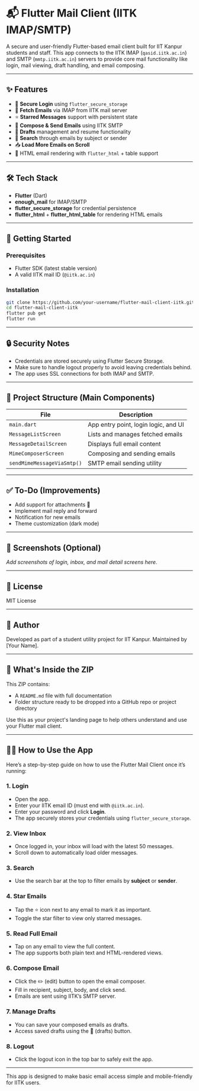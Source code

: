 
# 📬 Flutter Mail Client (IITK IMAP/SMTP)

A secure and user-friendly Flutter-based email client built for IIT Kanpur students and staff. This app connects to the IITK IMAP (`qasid.iitk.ac.in`) and SMTP (`mmtp.iitk.ac.in`) servers to provide core mail functionality like login, mail viewing, draft handling, and email composing.

---

## ✨ Features

- 🔐 **Secure Login** using `flutter_secure_storage`
- 📩 **Fetch Emails** via IMAP from IITK mail server
- ⭐ **Starred Messages** support with persistent state
- 📨 **Compose & Send Emails** using IITK SMTP
- 🧾 **Drafts** management and resume functionality
- 🔎 **Search** through emails by subject or sender
- 📥 **Load More Emails on Scroll**
- 🧵 HTML email rendering with `flutter_html` + table support

---

## 🛠 Tech Stack

- **Flutter** (Dart)
- **enough_mail** for IMAP/SMTP
- **flutter_secure_storage** for credential persistence
- **flutter_html** + **flutter_html_table** for rendering HTML emails

---

## 🚀 Getting Started

### Prerequisites
- Flutter SDK (latest stable version)
- A valid IITK mail ID (`@iitk.ac.in`)

### Installation

```bash
git clone https://github.com/your-username/flutter-mail-client-iitk.git
cd flutter-mail-client-iitk
flutter pub get
flutter run
```

---

## 🔒 Security Notes

- Credentials are stored securely using Flutter Secure Storage.
- Make sure to handle logout properly to avoid leaving credentials behind.
- The app uses SSL connections for both IMAP and SMTP.

---

## 📂 Project Structure (Main Components)

| File | Description |
|------|-------------|
| `main.dart` | App entry point, login logic, and UI |
| `MessageListScreen` | Lists and manages fetched emails |
| `MessageDetailScreen` | Displays full email content |
| `MimeComposerScreen` | Composing and sending emails |
| `sendMimeMessageViaSmtp()` | SMTP email sending utility |

---

## ✅ To-Do (Improvements)

- Add support for attachments 📎
- Implement mail reply and forward
- Notification for new emails
- Theme customization (dark mode)

---

## 📧 Screenshots (Optional)

_Add screenshots of login, inbox, and mail detail screens here._

---

## 📄 License

MIT License

---

## 👤 Author

Developed as part of a student utility project for IIT Kanpur. Maintained by [Your Name].

---

## 📁 What's Inside the ZIP

This ZIP contains:
- A `README.md` file with full documentation
- Folder structure ready to be dropped into a GitHub repo or project directory

Use this as your project's landing page to help others understand and use your Flutter mail client.

---

## 🧑‍💻 How to Use the App

Here’s a step-by-step guide on how to use the Flutter Mail Client once it’s running:

### 1. **Login**
- Open the app.
- Enter your IITK email ID (must end with `@iitk.ac.in`).
- Enter your password and click **Login**.
- The app securely stores your credentials using `flutter_secure_storage`.

### 2. **View Inbox**
- Once logged in, your inbox will load with the latest 50 messages.
- Scroll down to automatically load older messages.

### 3. **Search**
- Use the search bar at the top to filter emails by **subject** or **sender**.

### 4. **Star Emails**
- Tap the ⭐ icon next to any email to mark it as important.
- Toggle the star filter to view only starred messages.

### 5. **Read Full Email**
- Tap on any email to view the full content.
- The app supports both plain text and HTML-rendered views.

### 6. **Compose Email**
- Click the ✏️ (edit) button to open the email composer.
- Fill in recipient, subject, body, and click send.
- Emails are sent using IITK’s SMTP server.

### 7. **Manage Drafts**
- You can save your composed emails as drafts.
- Access saved drafts using the 📄 (drafts) button.

### 8. **Logout**
- Click the logout icon in the top bar to safely exit the app.

---

This app is designed to make basic email access simple and mobile-friendly for IITK users.

